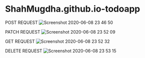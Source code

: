 # ShahMugdha.github.io-todoapp

POST REQUEST
![Screenshot 2020-06-08 23 46 50](https://user-images.githubusercontent.com/54849579/84116648-16012480-a9e5-11ea-8a92-c5c9fb4c1ba4.png)

PATCH REQUEST
![Screenshot 2020-06-08 23 52 09](https://user-images.githubusercontent.com/54849579/84116611-071a7200-a9e5-11ea-9af5-82073cb243d1.png)

GET REQUEST
![Screenshot 2020-06-08 23 52 32](https://user-images.githubusercontent.com/54849579/84116620-0d105300-a9e5-11ea-932f-5123c27fdad2.png)

DELETE REQUEST
![Screenshot 2020-06-08 23 53 15](https://user-images.githubusercontent.com/54849579/84116631-113c7080-a9e5-11ea-93aa-99f8ae9894cc.png)


